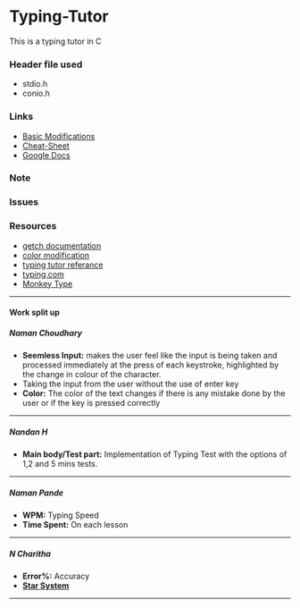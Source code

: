 # Typing-Tutor
This is a typing tutor in C

### Header file used
* stdio.h
* conio.h
<!-- *  [curses.h](https://e-l.unifi.it/pluginfile.php/805205/mod_resource/content/0/ncurses%20installation%20-%20en.pdf/ "curses.h")-->
### Links
*  [Basic Modifications](https://guides.github.com/features/mastering-markdown/ "Basic Modifications")
*  [Cheat-Sheet](https://github.com/adam-p/markdown-here/wiki/Markdown-Cheatsheet "Cheat-Sheet")
*  [Google Docs](https://docs.google.com/document/d/1LG9QgsERu3FX1MEPU6KNGssyabrC_NUejwgBdaTpONY/edit?usp=sharing)

### Note

### Issues

### Resources
<!-- *  [curses.h documentation github](https://github.com/D-Programming-Deimos/ncurses)
 *  [curses.h documentation website](https://tldp.org/HOWTO/NCURSES-Programming-HOWTO/scanw.html#GETCHCLASS)-->
*  [getch documentation](https://pubs.opengroup.org/onlinepubs/7908799/xcurses/getch.html)
*  [color modification](https://www.theurbanpenguin.com/4184-2/)
*  [typing tutor referance](https://www.codewithc.com/typing-tutor-project-in-c/#:~:text=This%20is%20a%20simple%20console,the%20function%20of%20each%20command.)
*  [typing.com](typing.com)
*  [Monkey Type](monkeytype.com)
---
#### Work split up
##### Naman Choudhary
* **Seemless Input:**  makes the user feel like the input is being taken and processed immediately at the press of each keystroke, highlighted by the change in colour of the character.
* Taking the input from the user without the use of enter key
* **Color:** The color of the text changes if there is any mistake done by the user or if the key is pressed correctly
---
##### Nandan H
* **Main body/Test part:**  Implementation of Typing Test with the options of 1,2 and 5 mins tests.
---
##### Naman Pande
* **WPM:** Typing Speed
* **Time Spent:** On each lesson 
---
##### N Charitha
* **Error%:** Accuracy
* [**Star System**](typing.com)
---

